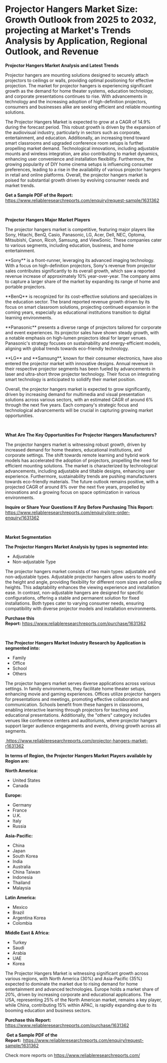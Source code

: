 <p><h1>Projector Hangers Market Size: Growth Outlook from 2025 to 2032, projecting at Market's Trends Analysis by Application, Regional Outlook, and Revenue</h1></p><p><strong>Projector Hangers Market Analysis and Latest Trends</strong></p>
<p><p>Projector hangers are mounting solutions designed to securely attach projectors to ceilings or walls, providing optimal positioning for effective projection. The market for projector hangers is experiencing significant growth as the demand for home theater systems, education technology, and corporate presentations continues to rise. With advancements in technology and the increasing adoption of high-definition projectors, consumers and businesses alike are seeking efficient and reliable mounting solutions.</p><p>The Projector Hangers Market is expected to grow at a CAGR of 14.9% during the forecast period. This robust growth is driven by the expansion of the audiovisual industry, particularly in sectors such as corporate, entertainment, and education. Additionally, an increasing trend toward smart classrooms and upgraded conference room setups is further propelling market demand. Technological innovations, including adjustable mounts and wireless integration, are also contributing to market dynamics, enhancing user convenience and installation flexibility. Furthermore, the growing popularity of DIY home cinema setups is influencing consumer preferences, leading to a rise in the availability of various projector hangers in retail and online platforms. Overall, the projector hangers market is poised for substantial growth driven by evolving consumer needs and market trends.</p></p>
<p><strong>Get a Sample PDF of the Report:&nbsp;</strong> <a href="https://www.reliableresearchreports.com/enquiry/request-sample/1631362?utm_campaign=2622&utm_medium=2&utm_source=Github&utm_content=ia&utm_term=21022025&utm_id=projector-hangers">https://www.reliableresearchreports.com/enquiry/request-sample/1631362</a></p>
<p>&nbsp;</p>
<p><strong>Projector Hangers Major Market Players</strong></p>
<p><p>The projector hangers market is competitive, featuring major players like Sony, Hitachi, BenQ, Casio, Panasonic, LG, Acer, Dell, NEC, Optoma, Mitsubishi, Canon, Ricoh, Samsung, and ViewSonic. These companies cater to various segments, including education, business, and home entertainment.</p><p>**Sony** is a front-runner, leveraging its advanced imaging technology. With a focus on high-definition projectors, Sony's revenue from projector sales contributes significantly to its overall growth, which saw a reported revenue increase of approximately 10% year-over-year. The company aims to capture a larger share of the market by expanding its range of home and portable projectors.</p><p>**BenQ** is recognized for its cost-effective solutions and specializes in the education sector. The brand reported revenue growth driven by its focus on smart classroom solutions, projecting continued expansion in the coming years, especially as educational institutions transition to digital learning environments.</p><p>**Panasonic** presents a diverse range of projectors tailored for corporate and event experiences. Its projector sales have shown steady growth, with a notable emphasis on high-lumen projectors ideal for larger venues. Panasonic's strategy focuses on sustainability and energy-efficient models, aligning with global trends towards eco-friendly technology.</p><p>**LG** and **Samsung**, known for their consumer electronics, have also entered the projector market with innovative designs. Annual revenue in their respective projector segments has been fueled by advancements in laser and ultra-short throw projector technology. Their focus on integrating smart technology is anticipated to solidify their market position.</p><p>Overall, the projector hangers market is expected to grow significantly, driven by increasing demand for multimedia and visual presentation solutions across various sectors, with an estimated CAGR of around 6% through the next five years. Each company's strategic focus and technological advancements will be crucial in capturing growing market opportunities.</p></p>
<p>&nbsp;</p>
<p><strong>What Are The Key Opportunities For Projector Hangers Manufacturers?</strong></p>
<p><p>The projector hangers market is witnessing robust growth, driven by increased demand for home theaters, educational institutions, and corporate settings. The shift towards remote learning and hybrid work models has accelerated the adoption of projectors, propelling the need for efficient mounting solutions. The market is characterized by technological advancements, including adjustable and tiltable designs, enhancing user experience. Furthermore, sustainability trends are pushing manufacturers towards eco-friendly materials. The future outlook remains positive, with a projected CAGR of around 8% over the next five years, propelled by innovations and a growing focus on space optimization in various environments.</p></p>
<p><strong>Inquire or Share Your Questions If Any Before Purchasing This Report:</strong> <a href="https://www.reliableresearchreports.com/enquiry/pre-order-enquiry/1631362?utm_campaign=2622&utm_medium=2&utm_source=Github&utm_content=ia&utm_term=21022025&utm_id=projector-hangers">https://www.reliableresearchreports.com/enquiry/pre-order-enquiry/1631362</a></p>
<p>&nbsp;</p>
<p><strong>Market Segmentation</strong></p>
<p><strong>The Projector Hangers Market Analysis by types is segmented into:</strong></p>
<p><ul><li>Adjustable</li><li>Non-adjustable Type</li></ul></p>
<p><p>The projector hangers market consists of two main types: adjustable and non-adjustable types. Adjustable projector hangers allow users to modify the height and angle, providing flexibility for different room sizes and ceiling heights. This adaptability enhances the viewing experience and installation ease. In contrast, non-adjustable hangers are designed for specific configurations, offering a stable and permanent solution for fixed installations. Both types cater to varying consumer needs, ensuring compatibility with diverse projector models and installation environments.</p></p>
<p><strong>Purchase this Report:&nbsp;</strong><a href="https://www.reliableresearchreports.com/purchase/1631362?utm_campaign=2622&utm_medium=2&utm_source=Github&utm_content=ia&utm_term=21022025&utm_id=projector-hangers">https://www.reliableresearchreports.com/purchase/1631362</a></p>
<p>&nbsp;</p>
<p><strong>The Projector Hangers Market Industry Research by Application is segmented into:</strong></p>
<p><ul><li>Family</li><li>Office</li><li>School</li><li>Others</li></ul></p>
<p><p>The projector hangers market serves diverse applications across various settings. In family environments, they facilitate home theater setups, enhancing movie and gaming experiences. Offices utilize projector hangers for presentations and meetings, promoting effective collaboration and communication. Schools benefit from these hangers in classrooms, enabling interactive learning through projectors for teaching and educational presentations. Additionally, the "others" category includes venues like conference centers and auditoriums, where projector hangers support larger audience engagements and events, driving growth across all segments.</p></p>
<p><a href="https://www.reliableresearchreports.com/projector-hangers-market-r1631362?utm_campaign=2622&utm_medium=2&utm_source=Github&utm_content=ia&utm_term=21022025&utm_id=projector-hangers">&nbsp;https://www.reliableresearchreports.com/projector-hangers-market-r1631362</a></p>
<p><strong>In terms of Region, the Projector Hangers Market Players available by Region are:</strong></p>
<p>
    <p> <strong> North America: </strong>
        <ul>
            <li>United States</li>
            <li>Canada</li>
        </ul>
        </p> 
    <p> <strong> Europe: </strong>
        <ul>
            <li>Germany</li>
            <li>France</li>
            <li>U.K.</li>
            <li>Italy</li>
            <li>Russia</li>
        </ul>
        </p> 
    <p> <strong> Asia-Pacific: </strong>
        <ul>
            <li>China</li>
            <li>Japan</li>
            <li>South Korea</li>
            <li>India</li>
            <li>Australia</li>
            <li>China Taiwan</li>
            <li>Indonesia</li>
            <li>Thailand</li>
            <li>Malaysia</li>
        </ul>
        </p> 
    <p> <strong> Latin America: </strong>
        <ul>
            <li>Mexico</li>
            <li>Brazil</li>
            <li>Argentina Korea</li>
            <li>Colombia</li>
        </ul>
        </p> 
    <p> <strong> Middle East & Africa: </strong>
        <ul>
            <li>Turkey</li>
            <li>Saudi</li>
            <li>Arabia</li>
            <li>UAE</li>
            <li>Korea</li>
        </ul>
    </p>
    </p>
<p><p>The Projector Hangers Market is witnessing significant growth across various regions, with North America (30%) and Asia-Pacific (35%) expected to dominate the market due to rising demand for home entertainment and advanced technologies. Europe holds a market share of 20%, driven by increasing corporate and educational applications. The USA, representing 25% of the North American market, remains a key player, while China, contributing 15% within APAC, is rapidly expanding due to its booming education and business sectors.</p></p>
<p><strong>Purchase this Report: </strong><a href="https://www.reliableresearchreports.com/purchase/1631362?utm_campaign=2622&utm_medium=2&utm_source=Github&utm_content=ia&utm_term=21022025&utm_id=projector-hangers">https://www.reliableresearchreports.com/purchase/1631362</a></p>
<p>&nbsp;<strong>Get a Sample PDF of the Report:&nbsp;&nbsp;</strong><a href="https://www.reliableresearchreports.com/enquiry/request-sample/1631362?utm_campaign=2622&utm_medium=2&utm_source=Github&utm_content=ia&utm_term=21022025&utm_id=projector-hangers">https://www.reliableresearchreports.com/enquiry/request-sample/1631362</a></p>
<p><strong></strong></p>
<p>Check more reports on <a href="https://www.reliableresearchreports.com/?utm_campaign=2622&utm_medium=2&utm_source=Github&utm_content=ia&utm_term=21022025&utm_id=projector-hangers">https://www.reliableresearchreports.com/</a></p>